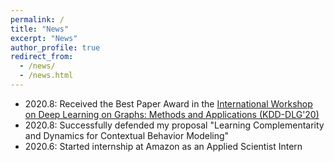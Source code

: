 ```yaml
---
permalink: /
title: "News"
excerpt: "News"
author_profile: true
redirect_from: 
  - /news/
  - /news.html
---
```


* 2020.8: Received the Best Paper Award in the [International Workshop on Deep Learning on Graphs: Methods and Applications (KDD-DLG'20)](https://deep-learning-graphs.bitbucket.io/dlg-kdd20/)
* 2020.8: Successfully defended my proposal "Learning Complementarity and Dynamics for Contextual Behavior Modeling"
* 2020.6: Started internship at Amazon as an Applied Scientist Intern
